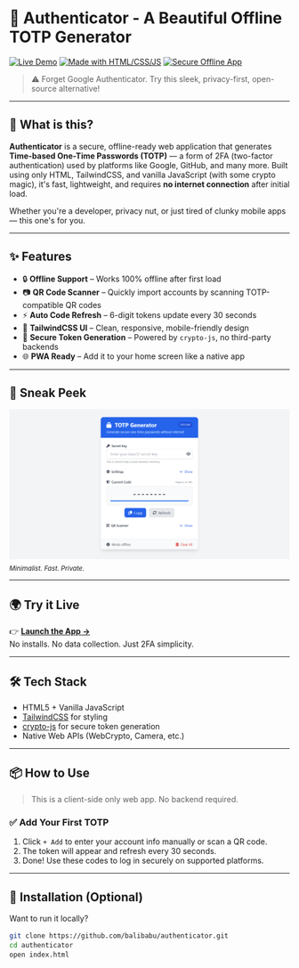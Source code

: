 # 🔐 Authenticator - A Beautiful Offline TOTP Generator

[![Live Demo](https://img.shields.io/badge/Live-Demo-green?style=for-the-badge)](https://balibabu.github.io/authenticator)
[![Made with HTML/CSS/JS](https://img.shields.io/badge/Built%20with-HTML%20%7C%20TailwindCSS%20%7C%20JS-blue?style=for-the-badge)](#)
[![Secure Offline App](https://img.shields.io/badge/Secure-Offline%20First-lightgrey?style=for-the-badge)](#)

> ⚠️ Forget Google Authenticator. Try this sleek, privacy-first, open-source alternative!

---

## 🚀 What is this?

**Authenticator** is a secure, offline-ready web application that generates **Time-based One-Time Passwords (TOTP)** — a form of 2FA (two-factor authentication) used by platforms like Google, GitHub, and many more. Built using only HTML, TailwindCSS, and vanilla JavaScript (with some crypto magic), it's fast, lightweight, and requires **no internet connection** after initial load.

Whether you're a developer, privacy nut, or just tired of clunky mobile apps — this one's for you.

---

## ✨ Features

- 🔒 **Offline Support** – Works 100% offline after first load
- 📷 **QR Code Scanner** – Quickly import accounts by scanning TOTP-compatible QR codes
- ⚡ **Auto Code Refresh** – 6-digit tokens update every 30 seconds
- 🌈 **TailwindCSS UI** – Clean, responsive, mobile-friendly design
- 🔑 **Secure Token Generation** – Powered by `crypto-js`, no third-party backends
- 🌐 **PWA Ready** – Add it to your home screen like a native app

---

## 📸 Sneak Peek

![App Screenshot](https://raw.githubusercontent.com/balibabu/authenticator/refs/heads/main/screenshot.png)  
<sub>*Minimalist. Fast. Private.*</sub>

---

## 🌍 Try it Live

👉 **[Launch the App →](https://balibabu.github.io/authenticator)**  
No installs. No data collection. Just 2FA simplicity.

---

## 🛠 Tech Stack

- HTML5 + Vanilla JavaScript  
- [TailwindCSS](https://tailwindcss.com) for styling  
- [crypto-js](https://github.com/brix/crypto-js) for secure token generation  
- Native Web APIs (WebCrypto, Camera, etc.)

---

## 📦 How to Use

> This is a client-side only web app. No backend required.

### ✅ Add Your First TOTP

1. Click `+ Add` to enter your account info manually or scan a QR code.
2. The token will appear and refresh every 30 seconds.
3. Done! Use these codes to log in securely on supported platforms.

---

## 📁 Installation (Optional)

Want to run it locally?

```bash
git clone https://github.com/balibabu/authenticator.git
cd authenticator
open index.html
